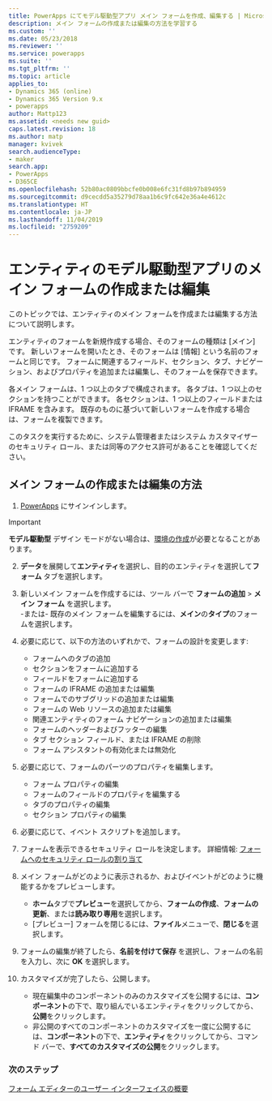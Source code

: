```yaml
---
title: PowerApps にてモデル駆動型アプリ メイン フォームを作成、編集する | MicrosoftDocs
description: メイン フォームの作成または編集の方法を学習する
ms.custom: ''
ms.date: 05/23/2018
ms.reviewer: ''
ms.service: powerapps
ms.suite: ''
ms.tgt_pltfrm: ''
ms.topic: article
applies_to:
- Dynamics 365 (online)
- Dynamics 365 Version 9.x
- powerapps
author: Mattp123
ms.assetid: <needs new guid>
caps.latest.revision: 18
ms.author: matp
manager: kvivek
search.audienceType:
- maker
search.app:
- PowerApps
- D365CE
ms.openlocfilehash: 52b80ac0809bbcfe0b008e6fc31fd8b97b894959
ms.sourcegitcommit: d9cecdd5a35279d78aa1b6c9fc642e36a4e4612c
ms.translationtype: HT
ms.contentlocale: ja-JP
ms.lasthandoff: 11/04/2019
ms.locfileid: "2759209"
---
```

# <a name="create-or-edit-a-model-driven-app-main-form-for-an-entity"></a>エンティティのモデル駆動型アプリのメイン フォームの作成または編集 

このトピックでは、エンティティのメイン フォームを作成または編集する方法について説明します。

エンティティのフォームを新規作成する場合、そのフォームの種類は [メイン] です。 新しいフォームを開いたとき、そのフォームは [情報] という名前のフォームと同じです。 フォームに関連するフィールド、セクション、タブ、ナビゲーション、およびプロパティを追加または編集し、そのフォームを保存できます。

各メイン フォームは、1 つ以上のタブで構成されます。 各タブは、1 つ以上のセクションを持つことができます。 各セクションは、1 つ以上のフィールドまたは IFRAME を含みます。 既存のものに基づいて新しいフォームを作成する場合は、フォームを複製できます。 

このタスクを実行するために、システム管理者またはシステム カスタマイザーのセキュリティ ロール、または同等のアクセス許可があることを確認してください。

## <a name="how-to-create-or-edit-a-main-form"></a>メイン フォームの作成または編集の方法
  
1.   [PowerApps](https://make.powerapps.com/?utm_source=padocs&utm_medium=linkinadoc&utm_campaign=referralsfromdoc) にサインインします。


> [!IMPORTANT]
> **モデル駆動型** デザイン モードがない場合は、[環境の作成](https://docs.microsoft.com/powerapps/administrator/create-environment)が必要となることがあります。   
  
2.  **データ**を展開して**エンティティ**を選択し、目的のエンティティを選択して**フォーム** タブを選択します。 

3. 新しいメイン フォームを作成するには、ツール バーで **フォームの追加** > **メイン フォーム** を選択します。  
    \-または- 既存のメイン フォームを編集するには、**メイン**の**タイプ**のフォームを選択します。
  
3.  必要に応じて、以下の方法のいずれかで、フォームの設計を変更します:
    -   フォームへのタブの追加
    -   セクションをフォームに追加する
    -   フィールドをフォームに追加する
    -   フォームの IFRAME の追加または編集
    -   フォームでのサブグリッドの追加または編集
    -   フォームの Web リソースの追加または編集
    -   関連エンティティのフォーム ナビゲーションの追加または編集
    -   フォームのヘッダーおよびフッターの編集
    -   タブ セクション フィールド、または IFRAME の削除
    -   フォーム アシスタントの有効化または無効化
    
4.  必要に応じて、フォームのパーツのプロパティを編集します。
    -   フォーム プロパティの編集
    -   フォームのフィールドのプロパティを編集する
    -   タブのプロパティの編集
    -   セクション プロパティの編集

5.  必要に応じて、イベント スクリプトを追加します。 

6.  フォームを表示できるセキュリティ ロールを決定します。 詳細情報: [フォームへのセキュリティ ロールの割り当て](https://docs.microsoft.com/dynamics365/customer-engagement/admin/assign-security-roles-form)

7.  メイン フォームがどのように表示されるか、およびイベントがどのように機能するかをプレビューします。
    - **ホーム**タブで**プレビュー**を選択してから、**フォームの作成**、**フォームの更新**、または**読み取り専用**を選択します。
    - [プレビュー] フォームを閉じるには、**ファイル**メニューで、**閉じる**を選択します。

8.  フォームの編集が終了したら、**名前を付けて保存** を選択し、フォームの名前を入力し、次に **OK** を選択します。

9.  カスタマイズが完了したら、公開します。
    -   現在編集中のコンポーネントのみのカスタマイズを公開するには、**コンポーネント**の下で、取り組んでいるエンティティをクリックしてから、**公開**をクリックします。
    -   非公開のすべてのコンポーネントのカスタマイズを一度に公開するには、**コンポーネント**の下で、**エンティティ**をクリックしてから、コマンド バーで、**すべてのカスタマイズの公開**をクリックします。
    
 
### <a name="next-steps"></a>次のステップ  
[フォーム エディターのユーザー インターフェイスの概要](form-editor-user-interface-legacy.md)
 
